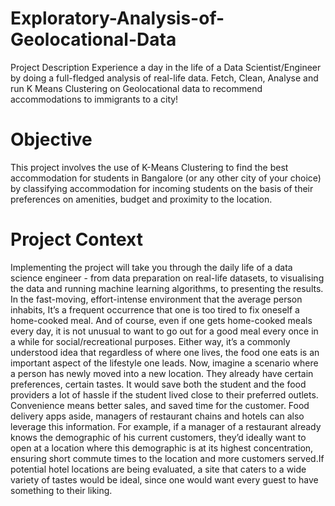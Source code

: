 # Exploratory-Analysis-of-Geolocational-Data
Project Description
Experience a day in the life of a Data Scientist/Engineer by doing a full-fledged analysis of
real-life data. Fetch, Clean, Analyse and run K Means Clustering on Geolocational data to
recommend accommodations to immigrants to a city!

# Objective
This project involves the use of K-Means Clustering to find the best accommodation for
students in Bangalore (or any other city of your choice) by classifying accommodation for
incoming students on the basis of their preferences on amenities, budget and proximity to
the location.

# Project Context
Implementing the project will take you through the daily life of a data science engineer -
from data preparation on real-life datasets, to visualising the data and running machine
learning algorithms, to presenting the results.
In the fast-moving, effort-intense environment that the average person inhabits, It’s a
frequent occurrence that one is too tired to fix oneself a home-cooked meal. And of course,
even if one gets home-cooked meals every day, it is not unusual to want to go out for a good
meal every once in a while for social/recreational purposes. Either way, it’s a commonly
understood idea that regardless of where one lives, the food one eats is an important aspect
of the lifestyle one leads.
Now, imagine a scenario where a person has newly moved into a new location. They already
have certain preferences, certain tastes. It would save both the student and the food
providers a lot of hassle if the student lived close to their preferred outlets. Convenience
means better sales, and saved time for the customer.
Food delivery apps aside, managers of restaurant chains and hotels can also leverage this
information. For example, if a manager of a restaurant already knows the demographic of
his current customers, they’d ideally want to open at a location where this demographic is
at its highest concentration, ensuring short commute times to the location and more
customers served.If potential hotel locations are being evaluated, a site that caters to a wide
variety of tastes would be ideal, since one would want every guest to have something to
their liking.

